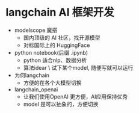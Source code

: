 # langchain AI 框架开发

- modelscope 魔搭
   - 国内顶级的 AI 社区，找开源模型
   - 对标国际上的 HuggingFace
- python notebook(后缀 .ipynb)
   - python 适合nlp、数据分析
   - 算法idear \ 试下某个model, 随便写就可以运行 
- 为何langchain
   - 方便的在各个大模型切换
- langchain_openai
   - 让我们使用OpenAI 更方便，AI应用保持优秀
   - model 是可以抽象的，方便切换
